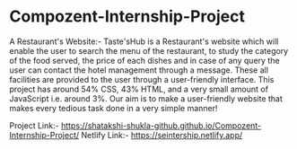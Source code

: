 # Compozent-Internship-Project
 A Restaurant's Website:- Taste'sHub is a Restaurant's website which will enable the user to search the menu of the restaurant, to study the category of the food served, the price of each dishes and in case of any query the user can contact the hotel management through a message. These all facilities are provided to the user through a user-friendly interface. This project has around 54% CSS, 43% HTML, and a very small amount of JavaScript i.e. around 3%. Our aim is to make a user-friendly website that makes every tedious task done in a very simple manner! 



Project Link:- https://shatakshi-shukla-github.github.io/Compozent-Internship-Project/
Netlify Link:- https://seintership.netlify.app/
